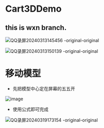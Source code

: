 # Cart3DDemo

this is wxn branch.
---


![QQ录屏20240313145456 -original-original](https://github.com/wss/Cart3DDemo/assets/78208268/f5deaddd-a1ce-42fe-bf7a-078b3510cebb)



![QQ录屏20240313150139 -original-original](https://github.com/wss/Cart3DDemo/assets/78208268/4b47af7c-50d0-4c7f-9288-1127bd44bd30)

# 移动模型
- 先把模型中心定在屏幕的五五开

![image](https://github.com/wss/Cart3DDemo/assets/78208268/50e03de5-8c2f-41a7-8250-ccce86e0e103)

- 使用公式即可完成


![QQ录屏20240319173154 -original-original](https://github.com/wss/Cart3DDemo/assets/78208268/bdb0e9c1-b9f6-42c9-9ded-594c853c781e)
